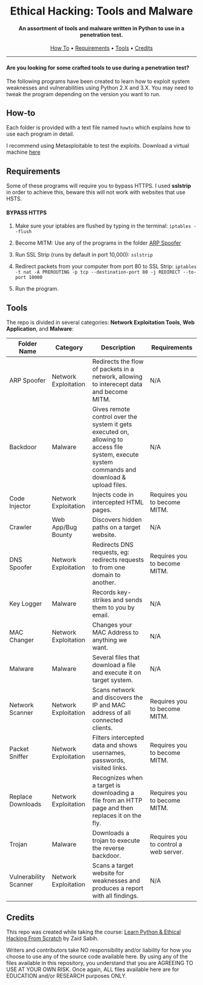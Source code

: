 <h1 align="center"> Ethical Hacking: Tools and Malware</h1>
<h4 align="center">An assortment of tools and malware written in Python to use in a penetration test.</h4>

<p align="center">
  <a href="#How-to">How To</a> •
  <a href="#Requirements">Requirements</a> •
  <a href="#Tools">Tools</a> •
  <a href="#Credits">Credits</a>
</p>

___

<h4>Are you looking for some crafted tools to use during a penetration test?</h4>
<p>
The following programs have been created to learn how to exploit system weaknesses and vulnerabilities using Python 2.X and 3.X.
You may need to tweak the program depending on the version you want to run.  
</p>

## How-to

Each folder is provided with a text file named ```howto``` which explains how to use each program in detail. 

I recommend using Metasploitable to test the exploits. Download a virtual machine [here](https://sourceforge.net/projects/metasploitable/)



## Requirements

Some of these programs will require you to bypass HTTPS. I used <strong>sslstrip</strong> in order to achieve this, beware this will not work with websites that use HSTS.

<h4>BYPASS HTTPS</h4>

1. Make sure your iptables are flushed by typing in the terminal: `iptables --flush`

2. Become MITM: Use any of the programs in the folder [ARP Spoofer](/ARP%20Spoofer/arp_spoofy_cmmdlineargs.py)

3. Run SSL Strip (runs by default in port 10,000): `sslstrip`

4. Redirect packets from your computer from port 80 to SSL Strip: `iptables -t nat -A PREROUTING -p tcp --destination-port 80 -j REDIRECT --to-port 10000`

5. Run the program. 

## Tools

The repo is divided in several categories: <strong>Network Exploitation Tools</strong>, <strong>Web Application</strong>, and <strong>Malware</strong>:

|Folder Name|Category|Description|Requirements|
|--------|--------|--------|--------|
|ARP Spoofer| Network Exploitation| Redirects the flow of packets in a network, allowing to interecept data and become MITM.| N/A||
|Backdoor| Malware| Gives remote control over the system it gets executed on, allowing to access file system, execute system commands and download & upload files.|N/A||
|Code Injector| Network Exploitation| Injects code in intercepted HTML pages. | Requires you to become MITM.||
|Crawler| Web App/Bug Bounty| Discovers hidden paths on a target website.| N/A||
|DNS Spoofer| Network Exploitation| Redirects DNS requests, eg: redirects requests to from one domain to another.| Requires you to become MITM.||
|Key Logger| Malware| Records key-strikes and sends them to you by email.|N/A||
|MAC Changer| Network Exploitation| Changes your MAC Address to anything we want.|N/A||
|Malware| Malware| Several files that download a file and execute it on target system.|N/A||
|Network Scanner| Network Exploitation| Scans network and discovers the IP and MAC address of all connected clients.| Requires you to become MITM.||
|Packet Sniffer| Network Exploitation| Filters intercepted data and shows usernames, passwords, visited links.| Requires you to become MITM.||
|Replace Downloads| Network Exploitation| Recognizes when a target is downloading a file from an HTTP page and then replaces it on the fly.| Requires you to become MITM.||
|Trojan| Malware| Downloads a trojan to execute the reverse backdoor.|Requires you to control a web server.||
|Vulnerability Scanner| Network Exploitation| Scans a target website for weaknesses and produces a report with all findings.| N/A||


## Credits

This repo was created while taking the course: [Learn Python & Ethical Hacking From Scratch](https://www.udemy.com/course/learn-python-and-ethical-hacking-from-scratch) by Zaid Sabih. 

Writers and contributors take NO responsibility and/or liability for how you choose to use any of the source code available here. By using any of the files available in this repository, you understand that you are AGREEING TO USE AT YOUR OWN RISK. Once again, ALL files available here are for EDUCATION and/or RESEARCH purposes ONLY.

